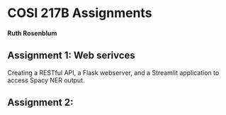 # COSI 217B Assignments
#### Ruth Rosenblum

## Assignment 1: Web serivces
Creating a RESTful API, a Flask webserver, and a Streamlit application to access Spacy NER output.

## Assignment 2: 
